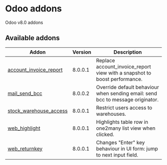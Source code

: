 # Odoo addons
Odoo v8.0 addons

## Available addons
| Addon  | Version | Description |
| ------ | ------- | ----------- |
| [account_invoice_report](./account_invoice_report) | 8.0.0.1 | Replace account_invoice_report view with a snapshot to boost performance. |
| [mail_send_bcc](./mail_send_bcc) | 8.0.0.2 | Override default behaviour when sending email: send bcc to message originator.|
| [stock_warehouse_access](./stock_warehouse_access) | 8.0.0.1 | Restrict users access to warehouses. |
| [web_highlight](./web_highlight) | 8.0.0.1 | Highlights table row in one2many list view when clicked. |
| [web_returnkey](./web_returnkey) | 8.0.0.1 | Changes "Enter" key behaviour in UI form: jump to next input field. |
